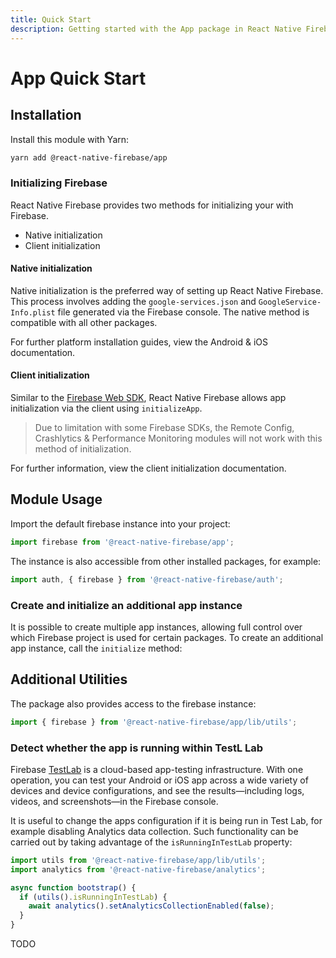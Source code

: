 ```yaml
---
title: Quick Start
description: Getting started with the App package in React Native Firebase
---
```


# App Quick Start

## Installation

Install this module with Yarn:

```bash
yarn add @react-native-firebase/app
```

### Initializing Firebase

React Native Firebase provides two methods for initializing your with Firebase.

- Native initialization
- Client initialization

#### Native initialization

Native initialization is the preferred way of setting up React Native Firebase. This process involves adding the
`google-services.json` and `GoogleService-Info.plist` file generated via the Firebase console. The native method
is compatible with all other packages.

For further platform installation guides, view the <Anchor version group href="/android">Android</Anchor> & <Anchor version group href="/ios">iOS</Anchor> documentation.

#### Client initialization

Similar to the [Firebase Web SDK](https://www.npmjs.com/package/firebase), React Native Firebase allows app
initialization via the client using `initializeApp`.

> Due to limitation with some Firebase SDKs, the Remote Config, Crashlytics & Performance Monitoring modules will not work with this method of initialization.

For further information, view the <Anchor version group href="/client-initialization">client initialization</Anchor>
documentation.

## Module Usage

Import the default firebase instance into your project:

```js
import firebase from '@react-native-firebase/app';
```

The instance is also accessible from other installed packages, for example:

```js
import auth, { firebase } from '@react-native-firebase/auth';
```

### Create and initialize an additional app instance

It is possible to create multiple app instances, allowing full control over which Firebase project is used
for certain packages. To create an additional app instance, call the `initialize` method:

## Additional Utilities

The package also provides access to the firebase instance:

```js
import { firebase } from '@react-native-firebase/app/lib/utils';
```

### Detect whether the app is running within TestL Lab

Firebase [TestLab](https://firebase.google.com/docs/test-lab/?utm_source=invertase&utm_medium=react-native-firebase&utm_campaign=utils)
is a cloud-based app-testing infrastructure. With one operation, you can test your Android or iOS app across
a wide variety of devices and device configurations, and see the results—including logs, videos,
and screenshots—in the Firebase console.

It is useful to change the apps configuration if it is being run in Test Lab, for example disabling Analytics
data collection. Such functionality can be carried out by taking advantage of the `isRunningInTestLab` property:

```js
import utils from '@react-native-firebase/app/lib/utils';
import analytics from '@react-native-firebase/analytics';

async function bootstrap() {
  if (utils().isRunningInTestLab) {
    await analytics().setAnalyticsCollectionEnabled(false);
  }
}
```

TODO
